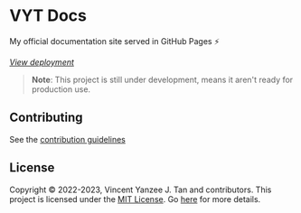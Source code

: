 # VYT Docs

My official documentation site served in GitHub Pages :zap:

[*View deployment*](https://vytdev.github.io/)

> **Note**: This project is still under development, means it aren't ready for
 production use.

## Contributing

See the [contribution guidelines](https://vytdev.github.io/contributing)

## License

Copyright &copy; 2022-2023, Vincent Yanzee J. Tan and contributors. This project is
licensed under the [MIT License](LICENSE). Go [here](https://vytdev.github.io/license)
for more details.
